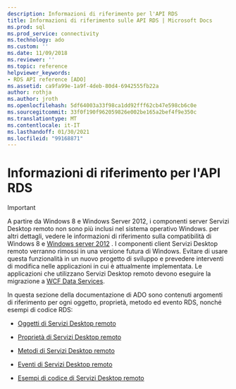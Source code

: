 ```yaml
---
description: Informazioni di riferimento per l'API RDS
title: Informazioni di riferimento sulle API RDS | Microsoft Docs
ms.prod: sql
ms.prod_service: connectivity
ms.technology: ado
ms.custom: ''
ms.date: 11/09/2018
ms.reviewer: ''
ms.topic: reference
helpviewer_keywords:
- RDS API reference [ADO]
ms.assetid: ca9fa99e-1a9f-4deb-80d4-6942555fb22a
author: rothja
ms.author: jroth
ms.openlocfilehash: 5df64003a33f98ca1dd92fff62cb47e598cb6c0e
ms.sourcegitcommit: 33f0f190f962059826e002be165a2bef4f9e350c
ms.translationtype: MT
ms.contentlocale: it-IT
ms.lasthandoff: 01/30/2021
ms.locfileid: "99168871"
---
```

# <a name="rds-api-reference"></a>Informazioni di riferimento per l'API RDS
> [!IMPORTANT]
>  A partire da Windows 8 e Windows Server 2012, i componenti server Servizi Desktop remoto non sono più inclusi nel sistema operativo Windows. per altri dettagli, vedere le informazioni di riferimento sulla compatibilità di Windows 8 e [Windows server 2012](https://www.microsoft.com/download/details.aspx?id=27416) . I componenti client Servizi Desktop remoto verranno rimossi in una versione futura di Windows. Evitare di usare questa funzionalità in un nuovo progetto di sviluppo e prevedere interventi di modifica nelle applicazioni in cui è attualmente implementata. Le applicazioni che utilizzano Servizi Desktop remoto devono eseguire la migrazione a [WCF Data Services](/dotnet/framework/wcf/).  
  
 In questa sezione della documentazione di ADO sono contenuti argomenti di riferimento per ogni oggetto, proprietà, metodo ed evento RDS, nonché esempi di codice RDS:  
  
-   [Oggetti di Servizi Desktop remoto](./rds-objects.md)  
  
-   [Proprietà di Servizi Desktop remoto](./rds-properties.md)  
  
-   [Metodi di Servizi Desktop remoto](./rds-methods.md)  
  
-   [Eventi di Servizi Desktop remoto](./rds-events.md)  
  
-   [Esempi di codice di Servizi Desktop remoto](./rds-code-examples.md)